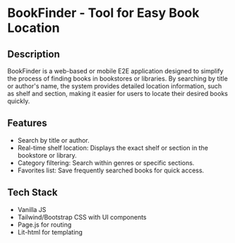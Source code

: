 # BookFinder - Tool for Easy Book Location

## Description

BookFinder is a web-based or mobile E2E application designed to simplify the process of finding books in bookstores or libraries. By searching by title or author's name, the system provides detailed location information, such as shelf and section, making it easier for users to locate their desired books quickly.

## Features

-   Search by title or author.
-   Real-time shelf location: Displays the exact shelf or section in the bookstore or library.
-   Category filtering: Search within genres or specific sections.
-   Favorites list: Save frequently searched books for quick access.

## Tech Stack

-   Vanilla JS
-   Tailwind/Bootstrap CSS with UI components
-   Page.js for routing
-   Lit-html for templating
